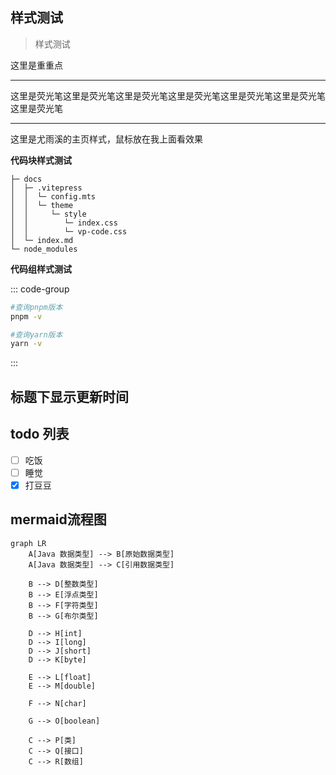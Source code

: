 ## 样式测试

> 样式测试

<sapn class="marker-text">这里是重重点</sapn>

---

<sapn class="marker-text-highlight">这里是荧光笔这里是荧光笔这里是荧光笔这里是荧光笔这里是荧光笔这里是荧光笔这里是荧光笔</sapn>

---

<sapn class="marker-evy">这里是尤雨溪的主页样式，鼠标放在我上面看效果</sapn>

**代码块样式测试**

```
├─ docs
│  ├─ .vitepress
│  │  └─ config.mts
│  │  └─ theme
│  │     └─ style
│  │        └─ index.css
│  │        └─ vp-code.css
│  └─ index.md
└─ node_modules
```

**代码组样式测试**

::: code-group

```sh [pnpm]
#查询pnpm版本
pnpm -v
```

```sh [yarn]
#查询yarn版本
yarn -v
```

:::

## 标题下显示更新时间
<update />

## todo 列表
- [ ] 吃饭
- [ ] 睡觉
- [x] 打豆豆

## mermaid流程图

```mermaid
graph LR
    A[Java 数据类型] --> B[原始数据类型]
    A[Java 数据类型] --> C[引用数据类型]
    
    B --> D[整数类型]
    B --> E[浮点类型]
    B --> F[字符类型]
    B --> G[布尔类型]
    
    D --> H[int]
    D --> I[long]
    D --> J[short]
    D --> K[byte]
    
    E --> L[float]
    E --> M[double]
    
    F --> N[char]
    
    G --> O[boolean]
    
    C --> P[类]
    C --> Q[接口]
    C --> R[数组]
